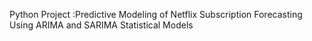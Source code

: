 Python Project :Predictive Modeling of Netflix Subscription Forecasting Using ARIMA and SARIMA Statistical Models
